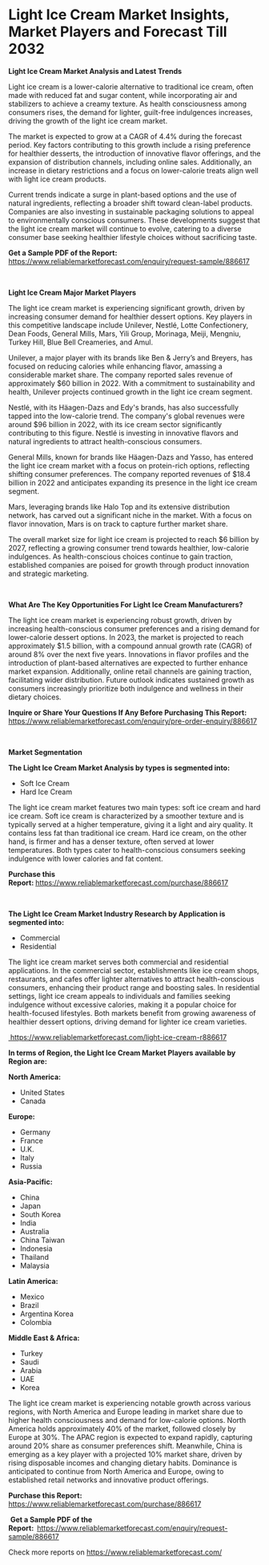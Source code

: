 <p><h1>Light Ice Cream Market Insights, Market Players and Forecast Till 2032</h1></p><p><strong>Light Ice Cream Market Analysis and Latest Trends</strong></p>
<p><p>Light ice cream is a lower-calorie alternative to traditional ice cream, often made with reduced fat and sugar content, while incorporating air and stabilizers to achieve a creamy texture. As health consciousness among consumers rises, the demand for lighter, guilt-free indulgences increases, driving the growth of the light ice cream market.</p><p>The market is expected to grow at a CAGR of 4.4% during the forecast period. Key factors contributing to this growth include a rising preference for healthier desserts, the introduction of innovative flavor offerings, and the expansion of distribution channels, including online sales. Additionally, an increase in dietary restrictions and a focus on lower-calorie treats align well with light ice cream products.</p><p>Current trends indicate a surge in plant-based options and the use of natural ingredients, reflecting a broader shift toward clean-label products. Companies are also investing in sustainable packaging solutions to appeal to environmentally conscious consumers. These developments suggest that the light ice cream market will continue to evolve, catering to a diverse consumer base seeking healthier lifestyle choices without sacrificing taste.</p></p>
<p><strong>Get a Sample PDF of the Report:&nbsp;</strong> <a href="https://www.reliablemarketforecast.com/enquiry/request-sample/886617?utm_campaign=2332&utm_medium=2&utm_source=Github&utm_content=ia&utm_term=14022025&utm_id=light-ice-cream">https://www.reliablemarketforecast.com/enquiry/request-sample/886617</a></p>
<p>&nbsp;</p>
<p><strong>Light Ice Cream Major Market Players</strong></p>
<p><p>The light ice cream market is experiencing significant growth, driven by increasing consumer demand for healthier dessert options. Key players in this competitive landscape include Unilever, Nestlé, Lotte Confectionery, Dean Foods, General Mills, Mars, Yili Group, Morinaga, Meiji, Mengniu, Turkey Hill, Blue Bell Creameries, and Amul.</p><p>Unilever, a major player with its brands like Ben & Jerry’s and Breyers, has focused on reducing calories while enhancing flavor, amassing a considerable market share. The company reported sales revenue of approximately $60 billion in 2022. With a commitment to sustainability and health, Unilever projects continued growth in the light ice cream segment.</p><p>Nestlé, with its Häagen-Dazs and Edy's brands, has also successfully tapped into the low-calorie trend. The company's global revenues were around $96 billion in 2022, with its ice cream sector significantly contributing to this figure. Nestlé is investing in innovative flavors and natural ingredients to attract health-conscious consumers.</p><p>General Mills, known for brands like Häagen-Dazs and Yasso, has entered the light ice cream market with a focus on protein-rich options, reflecting shifting consumer preferences. The company reported revenues of $18.4 billion in 2022 and anticipates expanding its presence in the light ice cream segment.</p><p>Mars, leveraging brands like Halo Top and its extensive distribution network, has carved out a significant niche in the market. With a focus on flavor innovation, Mars is on track to capture further market share.</p><p>The overall market size for light ice cream is projected to reach $6 billion by 2027, reflecting a growing consumer trend towards healthier, low-calorie indulgences. As health-conscious choices continue to gain traction, established companies are poised for growth through product innovation and strategic marketing.</p></p>
<p>&nbsp;</p>
<p><strong>What Are The Key Opportunities For Light Ice Cream Manufacturers?</strong></p>
<p><p>The light ice cream market is experiencing robust growth, driven by increasing health-conscious consumer preferences and a rising demand for lower-calorie dessert options. In 2023, the market is projected to reach approximately $1.5 billion, with a compound annual growth rate (CAGR) of around 8% over the next five years. Innovations in flavor profiles and the introduction of plant-based alternatives are expected to further enhance market expansion. Additionally, online retail channels are gaining traction, facilitating wider distribution. Future outlook indicates sustained growth as consumers increasingly prioritize both indulgence and wellness in their dietary choices.</p></p>
<p><strong>Inquire or Share Your Questions If Any Before Purchasing This Report:</strong> <a href="https://www.reliablemarketforecast.com/enquiry/pre-order-enquiry/886617?utm_campaign=2332&utm_medium=2&utm_source=Github&utm_content=ia&utm_term=14022025&utm_id=light-ice-cream">https://www.reliablemarketforecast.com/enquiry/pre-order-enquiry/886617</a></p>
<p>&nbsp;</p>
<p><strong>Market Segmentation</strong></p>
<p><strong>The Light Ice Cream Market Analysis by types is segmented into:</strong></p>
<p><ul><li>Soft Ice Cream</li><li>Hard Ice Cream</li></ul></p>
<p><p>The light ice cream market features two main types: soft ice cream and hard ice cream. Soft ice cream is characterized by a smoother texture and is typically served at a higher temperature, giving it a light and airy quality. It contains less fat than traditional ice cream. Hard ice cream, on the other hand, is firmer and has a denser texture, often served at lower temperatures. Both types cater to health-conscious consumers seeking indulgence with lower calories and fat content.</p></p>
<p><strong>Purchase this Report:&nbsp;</strong><a href="https://www.reliablemarketforecast.com/purchase/886617?utm_campaign=2332&utm_medium=2&utm_source=Github&utm_content=ia&utm_term=14022025&utm_id=light-ice-cream">https://www.reliablemarketforecast.com/purchase/886617</a></p>
<p>&nbsp;</p>
<p><strong>The Light Ice Cream Market Industry Research by Application is segmented into:</strong></p>
<p><ul><li>Commercial</li><li>Residential</li></ul></p>
<p><p>The light ice cream market serves both commercial and residential applications. In the commercial sector, establishments like ice cream shops, restaurants, and cafes offer lighter alternatives to attract health-conscious consumers, enhancing their product range and boosting sales. In residential settings, light ice cream appeals to individuals and families seeking indulgence without excessive calories, making it a popular choice for health-focused lifestyles. Both markets benefit from growing awareness of healthier dessert options, driving demand for lighter ice cream varieties.</p></p>
<p><a href="https://www.reliablemarketforecast.com/light-ice-cream-r886617?utm_campaign=2332&utm_medium=2&utm_source=Github&utm_content=ia&utm_term=14022025&utm_id=light-ice-cream">&nbsp;https://www.reliablemarketforecast.com/light-ice-cream-r886617</a></p>
<p><strong>In terms of Region, the Light Ice Cream Market Players available by Region are:</strong></p>
<p>
    <p> <strong> North America: </strong>
        <ul>
            <li>United States</li>
            <li>Canada</li>
        </ul>
        </p> 
    <p> <strong> Europe: </strong>
        <ul>
            <li>Germany</li>
            <li>France</li>
            <li>U.K.</li>
            <li>Italy</li>
            <li>Russia</li>
        </ul>
        </p> 
    <p> <strong> Asia-Pacific: </strong>
        <ul>
            <li>China</li>
            <li>Japan</li>
            <li>South Korea</li>
            <li>India</li>
            <li>Australia</li>
            <li>China Taiwan</li>
            <li>Indonesia</li>
            <li>Thailand</li>
            <li>Malaysia</li>
        </ul>
        </p> 
    <p> <strong> Latin America: </strong>
        <ul>
            <li>Mexico</li>
            <li>Brazil</li>
            <li>Argentina Korea</li>
            <li>Colombia</li>
        </ul>
        </p> 
    <p> <strong> Middle East & Africa: </strong>
        <ul>
            <li>Turkey</li>
            <li>Saudi</li>
            <li>Arabia</li>
            <li>UAE</li>
            <li>Korea</li>
        </ul>
    </p>
    </p>
<p><p>The light ice cream market is experiencing notable growth across various regions, with North America and Europe leading in market share due to higher health consciousness and demand for low-calorie options. North America holds approximately 40% of the market, followed closely by Europe at 30%. The APAC region is expected to expand rapidly, capturing around 20% share as consumer preferences shift. Meanwhile, China is emerging as a key player with a projected 10% market share, driven by rising disposable incomes and changing dietary habits. Dominance is anticipated to continue from North America and Europe, owing to established retail networks and innovative product offerings.</p></p>
<p><strong>Purchase this Report: </strong><a href="https://www.reliablemarketforecast.com/purchase/886617?utm_campaign=2332&utm_medium=2&utm_source=Github&utm_content=ia&utm_term=14022025&utm_id=light-ice-cream">https://www.reliablemarketforecast.com/purchase/886617</a></p>
<p>&nbsp;<strong>Get a Sample PDF of the Report:&nbsp;&nbsp;</strong><a href="https://www.reliablemarketforecast.com/enquiry/request-sample/886617?utm_campaign=2332&utm_medium=2&utm_source=Github&utm_content=ia&utm_term=14022025&utm_id=light-ice-cream">https://www.reliablemarketforecast.com/enquiry/request-sample/886617</a></p>
<p><strong></strong></p>
<p>Check more reports on <a href="https://www.reliablemarketforecast.com/?utm_campaign=2332&utm_medium=2&utm_source=Github&utm_content=ia&utm_term=14022025&utm_id=light-ice-cream">https://www.reliablemarketforecast.com/</a></p>